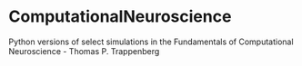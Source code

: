 # ComputationalNeuroscience
Python versions of select simulations in the Fundamentals of Computational Neuroscience - Thomas P. Trappenberg
